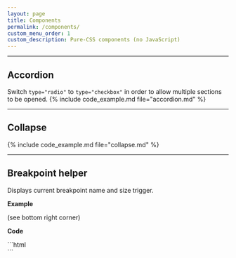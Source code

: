 ```yaml
---
layout: page
title: Components
permalink: /components/
custom_menu_order: 1
custom_description: Pure-CSS components (no JavaScript)
---
```


---

## Accordion
Switch `type="radio"` to `type="checkbox"` in order to allow multiple sections to be opened.
{% include code_example.md file="accordion.md" %}

---

## Collapse
{% include code_example.md file="collapse.md" %}

---

## Breakpoint helper
Displays current breakpoint name and size trigger.

<div class="dh-breakpoint-helper"></div>

<p><strong>Example</strong></p>
(see bottom right corner)

<p><strong>Code</strong></p>
```html
<div class="dh-breakpoint-helper"></div>
```
